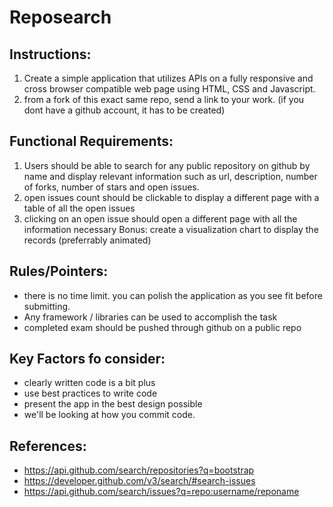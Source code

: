 # Reposearch

## Instructions:
1. Create a simple application that utilizes APIs on a fully responsive and cross browser compatible web page using HTML, CSS and Javascript.
2. from a fork of this exact same repo, send a link to your work. (if you dont have a github account, it has to be created)

## Functional Requirements:
1. Users should be able to search for any public repository on github by name and display relevant information such as url, description, number of forks, number of stars and open issues.
2. open issues count should be clickable to display a different page with a table of all the open issues
3. clicking on an open issue should open a different page with all the information necessary
Bonus: create a visualization chart to display the records (preferrably animated)

## Rules/Pointers:
- there is no time limit. you can polish the application as you see fit before submitting.
- Any framework / libraries can be used to accomplish the task
- completed exam should be pushed through github on a public repo 

## Key Factors fo consider:
- clearly written code is a bit plus
- use best practices to write code
- present the app in the best design possible
- we'll be looking at how you commit code.

## References: 
- https://api.github.com/search/repositories?q=bootstrap
- https://developer.github.com/v3/search/#search-issues
- https://api.github.com/search/issues?q=repo:username/reponame
